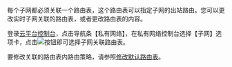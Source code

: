 每个子网都必须关联一个路由表，这个路由表可以指定子网的出站路由。您可以更改实时子网关联的路由表，或者更改路由表的内容。

登录[云平台控制台](http://console.tcecqpoc.fsphere.cn/)，点击导航条【私有网络】，在私有网络控制台选择【子网】选项卡，点击![](http://imgcache.tcecqpoc.fsphere.cn/image/mccdn.qcloud.com/img569d9edf77e97.png)按钮即可选择子网关联路由表。

要修改关联的路由表内路由策略，请参照[修改默认路由表](http://tcecqpoc.fsphere.cn/doc/product/215/%E4%BF%AE%E6%94%B9%E9%BB%98%E8%AE%A4%E8%B7%AF%E7%94%B1%E8%A1%A8)。